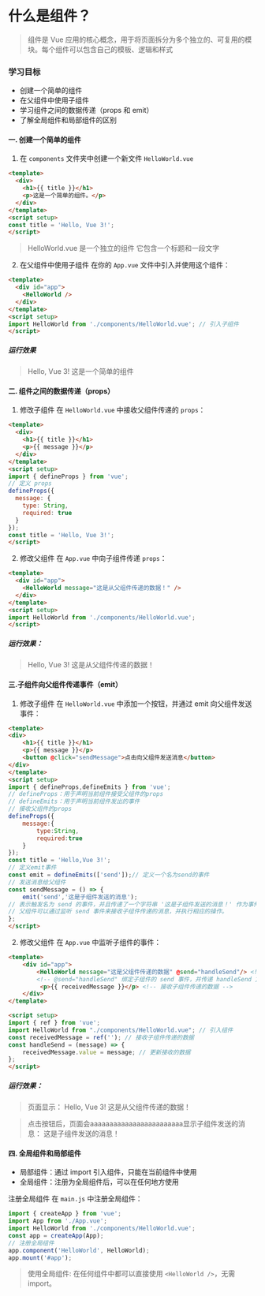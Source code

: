 # 什么是组件？
>组件是 Vue 应用的核心概念，用于将页面拆分为多个独立的、可复用的模块。每个组件可以包含自己的模板、逻辑和样式

### 学习目标
- 创建一个简单的组件
- 在父组件中使用子组件
- 学习组件之间的数据传递（props 和 emit）
- 了解全局组件和局部组件的区别

#### 一. 创建一个简单的组件

1. 在 `components` 文件夹中创建一个新文件 `HelloWorld.vue`
```html
<template>
  <div>
    <h1>{{ title }}</h1>
    <p>这是一个简单的组件。</p>
  </div>
</template>
<script setup>
const title = 'Hello, Vue 3!';
</script>

```
>HelloWorld.vue 是一个独立的组件
>它包含一个标题和一段文字

2. 在父组件中使用子组件
在你的 `App.vue` 文件中引入并使用这个组件：
```html
<template>
  <div id="app">
    <HelloWorld />
  </div>
</template>
<script setup>
import HelloWorld from './components/HelloWorld.vue'; // 引入子组件
</script>

```

##### 运行效果
>Hello, Vue 3!
这是一个简单的组件

#### 二. 组件之间的数据传递（props）
1. 修改子组件
在 `HelloWorld.vue` 中接收父组件传递的 `props`：
```html
<template>
  <div>
    <h1>{{ title }}</h1>
    <p>{{ message }}</p>
  </div>
</template>
<script setup>
import { defineProps } from 'vue';
// 定义 props
defineProps({
  message: {
    type: String,
    required: true
  }
});
const title = 'Hello, Vue 3!';
</script>

```
2. 修改父组件
在 `App.vue` 中向子组件传递 `props`：
```html
<template>
  <div id="app">
    <HelloWorld message="这是从父组件传递的数据！" />
  </div>
</template>
<script setup>
import HelloWorld from './components/HelloWorld.vue';
</script>
```
##### 运行效果：
>Hello, Vue 3!
这是从父组件传递的数据！

#### 三.子组件向父组件传递事件（emit）
1. 修改子组件
在 `HelloWorld.vue` 中添加一个按钮，并通过 emit 向父组件发送事件：
```html
<template>
<div>
    <h1>{{ title }}</h1>
    <p>{{ message }}</p>
    <button @click="sendMessage">点击向父组件发送消息</button>
</div>
</template>
<script setup>
import { defineProps,defineEmits } from 'vue'; 
// defineProps：用于声明当前组件接受父组件的props
// defineEmits：用于声明当前组件发出的事件
// 接收父组件的props
defineProps({
    message:{
        type:String,  
        required:true 
    }
});
const title = 'Hello,Vue 3!';
// 定义emit事件
const emit = defineEmits(['send']);// 定义一个名为send的事件
// 发送消息给父组件
const sendMessage = () => {
    emit('send','这是子组件发送的消息');
// 表示触发名为 send 的事件，并且传递了一个字符串 '这是子组件发送的消息！' 作为事件的参数。
// 父组件可以通过监听 send 事件来接收子组件传递的消息，并执行相应的操作。
};
</script>

```
2. 修改父组件
在 `App.vue` 中监听子组件的事件：
```html
<template>
    <div id="app">   
        <HelloWorld message="这是父组件传递的数据" @send="handleSend"/> <!-- 使用组件 -->
        <!-- @send="handleSend" 绑定子组件的 send 事件，并传递 handleSend 方法 -->
         <p>{{ receivedMessage }}</p> <!-- 接收子组件传递的数据 -->
    </div>
</template>

<script setup>
import { ref } from 'vue';
import HelloWorld from "./components/HelloWorld.vue"; // 引入组件
const receivedMessage = ref(''); // 接收子组件传递的数据
const handleSend = (message) => {
    receivedMessage.value = message; // 更新接收的数据
};
</script>
```
##### 运行效果：
>  页面显示：
Hello, Vue 3!
这是从父组件传递的数据！

>点击按钮后，页面会aaaaaaaaaaaaaaaaaaaaaaaa显示子组件发送的消息：
这是子组件发送的消息！


#### 四. 全局组件和局部组件
- 局部组件：通过 import 引入组件，只能在当前组件中使用
- 全局组件：注册为全局组件后，可以在任何地方使用

注册全局组件
在 `main.js` 中注册全局组件：
```js
import { createApp } from 'vue';
import App from './App.vue';
import HelloWorld from './components/HelloWorld.vue';
const app = createApp(App);
// 注册全局组件
app.component('HelloWorld', HelloWorld);
app.mount('#app');

```
>使用全局组件: 在任何组件中都可以直接使用 `<HelloWorld />`，无需 import。